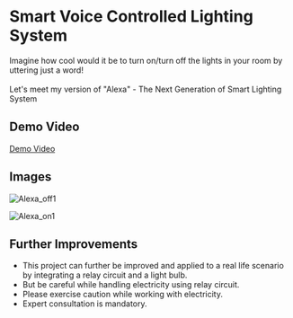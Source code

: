 # Smart Voice Controlled Lighting System

Imagine how cool would it be to turn on/turn off the lights in your room by uttering just a word!<br><br>
Let's meet my version of "Alexa" - The Next Generation of Smart Lighting System

## Demo Video 

[Demo Video](https://youtu.be/wJtZ3_52jfU)

## Images

![Alexa_off1](https://user-images.githubusercontent.com/70901321/151649268-b4c21db2-c882-4b76-8edd-7712548033cc.jpg)

![Alexa_on1](https://user-images.githubusercontent.com/70901321/151649280-e7ef6332-af0e-4efe-9f2e-5fea73581b80.jpg)

## Further Improvements

* This project can further be improved and applied to a real life scenario by integrating a relay circuit and a light bulb. 
* But be careful while handling electricity using relay circuit.
* Please exercise caution while working with electricity.
* Expert consultation is mandatory. 



